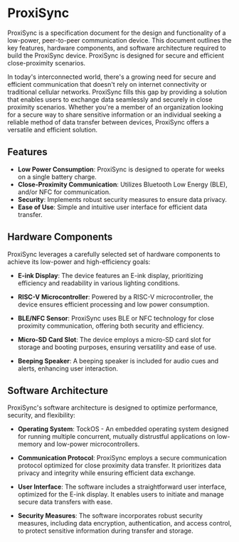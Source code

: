 # ProxiSync


ProxiSync is a specification document for the design and functionality of a low-power, peer-to-peer communication device. This document outlines the key features, hardware components, and software architecture required to build the ProxiSync device. ProxiSync is designed for secure and efficient close-proximity scenarios.

In today's interconnected world, there's a growing need for secure and efficient communication that doesn't rely on internet connectivity or traditional cellular networks. ProxiSync fills this gap by providing a solution that enables users to exchange data seamlessly and securely in close proximity scenarios. Whether you're a member of an organization looking for a secure way to share sensitive information or an individual seeking a reliable method of data transfer between devices, ProxiSync offers a versatile and efficient solution.


## Features

- **Low Power Consumption**: ProxiSync is designed to operate for weeks on a single battery charge.
- **Close-Proximity Communication**: Utilizes Bluetooth Low Energy (BLE), and/or NFC for communication.
- **Security**: Implements robust security measures to ensure data privacy.
- **Ease of Use**: Simple and intuitive user interface for efficient data transfer.

## Hardware Components

ProxiSync leverages a carefully selected set of hardware components to achieve its low-power and high-efficiency goals:

- **E-ink Display**: The device features an E-ink display, prioritizing efficiency and readability in various lighting conditions.

- **RISC-V Microcontroller**: Powered by a RISC-V microcontroller, the device ensures efficient processing and low power consumption.

- **BLE/NFC Sensor**: ProxiSync uses BLE or NFC technology for close proximity communication, offering both security and efficiency.

- **Micro-SD Card Slot**: The device employs a micro-SD card slot for storage and booting purposes, ensuring versatility and ease of use.

- **Beeping Speaker**: A beeping speaker is included for audio cues and alerts, enhancing user interaction.

## Software Architecture

ProxiSync's software architecture is designed to optimize performance, security, and flexibility:

- **Operating System**: TockOS - An embedded operating system designed for running multiple concurrent, mutually distrustful applications on low-memory and low-power microcontrollers.

- **Communication Protocol**: ProxiSync employs a secure communication protocol optimized for close proximity data transfer. It prioritizes data privacy and integrity while ensuring efficient data exchange.

- **User Interface**: The software includes a straightforward user interface, optimized for the E-ink display. It enables users to initiate and manage secure data transfers with ease.

- **Security Measures**: The software incorporates robust security measures, including data encryption, authentication, and access control, to protect sensitive information during transfer and storage.

